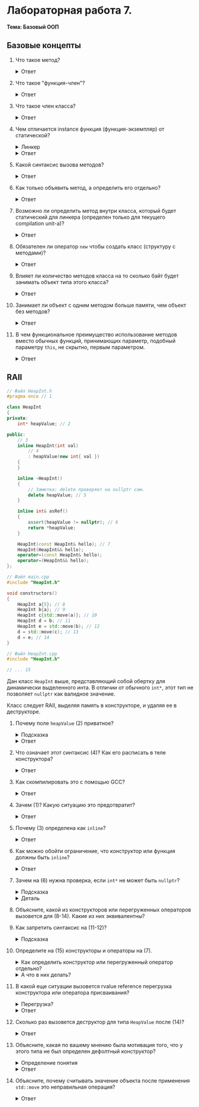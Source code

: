 # Лабораторная работа 7.

**Тема: Базовый ООП**


## Базовые концепты

1. Что такое метод?

   <details>
   <summary>Ответ</summary>
   Метод это функция, определенная внутри структуры (класса).
   </details>

2. Что такое "функция-член"?

   <details>
   <summary>Ответ</summary>
   Это синоним для слова метод.
   </details>

3. Что такое член класса?

   <details>
   <summary>Ответ</summary>
   Методы, поля. (А также конструкторы и деструкторы, но это позже.)
   </details>

4. Чем отличается instance функция (функция-экземпляр) от статической?

   <details>
   <summary>Линкер</summary>
 
   `static` для методов не связан со `static` для линкера. Не путайте их.
   </details>
   
   <details>
   <summary>Ответ</summary>
 
   Instance функции принимают скрытый параметр `this` - указатель на объект.
   </details>

5. Какой синтаксис вызова методов?

   <details>
   <summary>Ответ</summary>
 
   Instance методы могут быть вызваны только 
   используя member access синтаксис `obj.action(parameter)`,
   что передает `&obj` как скрытый параметр `this` 
   (если `obj` это указатель, допустим синтаксис `obj->action(parameter)`).
 
   Статические методы можно вызвать через `obj.action(parameter)` 
   или как `Object::action(parameter)` (`Object` - это тип переменной obj).
   Скрытый `this` не существует для них, поэтому он не передастся.
   
   </details>

6. Как только объявить метод, а определить его отдельно?

   <details>
   <summary>Ответ</summary>
   
   Объявить метод можно так же как обычную функцию. 
   ```cpp
   class Hello
   {
       static void world();
   }
   ```
 
   Определить можно либо сразу на месте, либо определив ее как `void Hello::world()`
 
   ```cpp
   class Hello
   {
       static void world();
   }
   
   // ...
   
   void Hello::world()
   {
       std::cout << "Hello" << std::endl;
   }
   ```
   
   Такой же синтаксис и с instance методами.
   </details>

7. Возможно ли определить метод внутри класса, который будет статический для линкера 
    (определен только для текущего compilation unit-a)?

   <details>
   <summary>Ответ</summary>
   
   Один конкретный — нельзя. Можно все методы в классе, приписав `static` к определению класса. Некоторым образом это можно обойти, используя вложенный класс. 
   [См. док](../../../en/05a_programming_fundamentals/05_module.md#private-members-in-the-header-file).
   </details>

8. Обязателен ли оператор `new` чтобы создать класс (структуру с методами)?

   <details>
   <summary>Ответ</summary>
   Нет. Классы можно встроить в стек, как и обычные стркутуры без методов.
   </details>

9. Влияет ли количество методов класса на то сколько байт будет занимать объект типа этого класса?

   <details>
   <summary>Ответ</summary>
   Нет. Методы привязаны к самому типу, а не к конкретному объекту.
   Сами инструкции из методов будут занимать память, но отдельную, чем память объекта.
   </details>

10. Занимает ли объект с одним методом больше памяти, чем объект без методов?

    <details>
    <summary>Ответ</summary>
 
    Нет, если методы не виртуальные. 
    Про виртуальные методы будет в теме с полиморфизмом.
 
    Вы можете проверить сколько памяти занимает любой объект, используя `sizeof`.
    </details>

11. В чем функциональное преимущество использование методов вместо обычных функций,
     принимающих параметр, подобный параметру `this`, не скрытно, первым параметром.

    <details>
    <summary>Ответ</summary>
    Функционально, то есть, в плане того что произойдет при выполнении программы, разницы нет.
    Поэтому, правильный ответ - никакого функционального преимущества методы не имеют.
 
    Методы имеют преимущество в плане структурирования кода:
    если все операции с данными какого-то типа определены внутри определения типа,
    их просто проще найти.
 
    Также, ООП дает возможность осуществлять инкапсулирование данных,
    что труднее осуществить в типичном процедуральном программировании.
    </details>


## RAII

```cpp
// Файл HeapInt.h
#pragma once // 1

class HeapInt
{
private:
    int* heapValue; // 2

public:
    // 3
    inline HeapInt(int val) 
        // 4
        : heapValue(new int{ val })
    {
    }

    inline ~HeapInt()
    {
        // Заметка: delete проверяет на nullptr сам.
        delete heapValue; // 5
    }

    inline int& asRef()
    {
        assert(heapValue != nullptr); // 6
        return *heapValue;
    }

    HeapInt(const HeapInt& hello); // 7
    HeapInt(HeapInt&& hello);
    operator=(const HeapInt& hello);
    operator=(HeapInt&& hello);
};

// Файл main.cpp
#include "HeapInt.h"

void constructors()
{
    HeapInt a{5}; // 8
    HeapInt b{a}; // 9
    HeapInt c{std::move(a)}; // 10
    HeapInt d = b; // 11
    HeapInt e = std::move(b); // 12
    d = std::move(c); // 13
    d = e; // 14
}

// Файл HeapInt.cpp
#include "HeapInt.h"

// ... 15
```

Дан класс `HeapInt` выше, представляющий собой обертку для динамически выделенного инта.
В отличии от обычного `int*`, этот тип не позволяет `nullptr` как валидное значение.

Класс следует RAII, выделяя память в конструкторе, и удаляя ее в деструкторе.

1. Почему поле `heapValue` (2) приватное?

   <details>
   <summary>Подсказка</summary>

   Инкапсуляция данных.
   </details>

   <details>
   <summary>Ответ</summary>

   Чтобы его нельзя было перезаписать извне.
   Наш объект позволяет перезаписывать только значение.
   </details>

2. Что означает этот синтаксис (4)? Как его расписать в теле конструктора?

   <details>
   <summary>Ответ</summary>

   ```cpp
   inline HeapValue(int value)
   {
       // : heapValue(new int{value})

       // Выделение памяти
       // new int
       int* t = new int;

       // Инициализация объекта в динамической памяти
       // {value}
       *t = value;

       // Присваивание поля
       // : heapValue(...)
       this->heapValue = t;
   }
   ```
   </details>

3. Как скомпилировать это с помощью GCC?

   <details>
   <summary>Ответ</summary>

   > Можно еще добавить флагов `-W`.

   ```
   g++ -c main.cpp -o main.o
   g++ -c HeapValue.cpp -o HeapValue.o
   g++ main.o HeapValue.o -o program
   ```

   Или одной командой:

   ```
   g++ main.cpp HeapValue.cpp -o program
   ```
   </details>

4. Зачем (1)? Какую ситуацию это предотвратит?

   <details>
   <summary>Ответ</summary>

   Для того чтобы хедер включался только 1 раз.

   Если был бы еще один хедер, `demo.h`, который делает `#include "HeapValue.h"`,
   и оба хедера бы включались в `main.cpp`, без `pragma once`, `HeapValue.h` включился бы
   2 раза, что определит тип и функции 2 раза, что не разрешено.
   Поэтому программа не скомпилируется.

   Чтобы предотвратить подобные баги, которые часто неочевидны,
   `#pragma once` иcпользуют всегда в хедерах.
   </details>
   

5. Почему (3) определена как `inline`?

   <details>
   <summary>Ответ</summary>

   Она *определена* в хедере.
   Если не сделать ее `inline`, линкер даст ошибку, если хедер был импортирован
   больше чем в одном `compilation unit`-е (повторное определение функции).
   </details>

6. Как можно обойти ограничение, что конструктор или функция должны быть `inline`?

   <details>
   <summary>Ответ</summary>

   Оставить только прототип.
   Определить/реализовать в cpp файле.
   </details>


7. Зачем на (6) нужна проверка, если `int*` не может быть `nullptr`?

   <details>
   <summary>Подсказка</summary>

   При передачи параметром rvalue reference (`HeapInt&&`),
   из объекта может быть забрана выделенная им память.
   Тот, кто забирает эту память, должен будет также обнулить передаваемый объект.
   </details>

   <details>
   <summary>Деталь</summary>

   Так как каждый объект `HeapInt` имеет ненулевой `heapValue`,
   можно и не забирать память из `HeapInt&&`,
   а просто перекопировать значение.
   Она будет удалена в деструкторе временного объекта.

   Эта проверка остается необходимой, из-за существования move конструктора.
   </details>


8. Объясните, какой из конструкторов или перегруженных операторов вызовется для (8-14).
   Какие из них эквивалентны?

9. Как запретить синтаксис на (11-12)?

   <details>
   <summary>Подсказка</summary>

   `explicit`.
   </details>

10. Определите на (15) конструкторы и операторы на (7).

    <details>
    <summary>Как определить конструктор или перегруженный оператор отдельно?</summary>

    ```cpp
    class Hello
    {
        Hello(AnyParam p);
    }

    Hello::Hello(AnyParam p)
    {
        // ...
    }
    ```

    Для оператора, используется тот же синтаксис, что и для методов (имя метода будет `operator=`).
    </details>


    <details>
    <summary>А что в них делать?</summary>

    Помните, что все эти действия должны соблюдать правила RAII 
    (только один объект владеет конкретной памятью).
    Любой порядок их выполнения должен быть поддерживаем.

    Конструктор копирования должен выделять свежую память и копировать значение числа с переданного объекта
    (можно просто вызвать конструктор с `int` параметром, передав значение из второго объекта).

    Move конструктор должен забрать указатель из переданного временного объекта, выставив у него `nullptr`.
    Выставлять `nullptr` нужно для того, чтобы тот же указатель не удалился второй раз в деструкторе.

    Оператор присваивания должен перекопировать значение по указателю `heapValue` 
    второго объекта в уже имеющийся `heapValue`.

    Оператор присваивания с rvalue reference параметром должен сделать то же самое,
    что обычный оператор присваивания, 
    но у него есть опция и просто забрать указатель из переданного объекта 
    (одно из двух, обе реализации сойдут).
    </details>

11. В какой еще ситуации вызовется rvalue reference перегрузка конструктора или оператора присваивания?

    <details>
    <summary>Перегрузка?</summary>

    *Перегрузка* означает функция с тем же именем, но разными параметрами.
    </details>

    <details>
    <summary>Ответ</summary>

    Со временными объектами. 
    То есть для значений типа ожидаемого объекта, которые не были сохранены в переменную,
    а переданы сразу функции.
    </details>

12. Сколько раз вызовется деструктор для типа `HeapValue` после (14)?

    <details>
    <summary>Ответ</summary>

    Столько раз, сколько переменных этого типа определено.

    Например, `a` был перемещен через `std::move`,
    но его деструктор все равно вызовется.
    </details>

13. Объясните, какая по вашему мнению была мотивация того, что у этого типа не был определен дефолтный конструктор?

    <details>
    <summary>Определение понятия</summary>

    *Контракт класса* означает что-то типа правил, которые всегда выполняются при существовании объекта,
    вне зависимости от того, какие операции выполняются с ним были выполнены.

    Для этого класса, контракт заключается в том, что `heapValue` никогда не может быть равен `nullptr`.

    В более широком смысле слова, 
    контракт означает требования для входных данных (preconditions) 
    и гарантии для выходных данных (postconditions),
    и может упомянаться в интерфейсе функции.
    *Контракт класса* это по сути условия,
    которые должен выполнять *каждый* из методов этого класса,
    общий контракт для каждого метода,
    связанный со скрытым параметром (`this`).
    </details>

    <details>
    <summary>Ответ</summary>

    Для соблюдения контракта класса.

    Был выбор: 
    - сделать дефолтный конструктор, который бы вписывал `nullptr` в `heapValue`, 
      что бы нарушило контракт класса;

    - выделять память в дефолтном конструкторе, 
      что обычно делать не рекомендую (дефолтные конструкторы должны быть дешевыми);

    - не делать конструктор вообще.

    </details>

14. Объясните, почему считывать значение объекта после применения `std::move` это неправильная операция?

    <details>
    <summary>Ответ</summary>

    Объект может перестать быть действительным (вошел в невалидное состояние).

    Например, `heapValue` может стать равен `nullptr`. И только в такой ситуации.
    </details>
    
